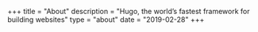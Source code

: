 +++
title = "About"
description = "Hugo, the world’s fastest framework for building websites"
type = "about"
date = "2019-02-28"
+++


